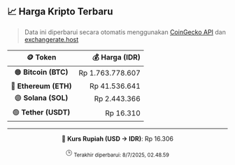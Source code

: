 

<!-- HARGA_KRIPTO -->
## 📈 Harga Kripto Terbaru

> Data ini diperbarui secara otomatis menggunakan [CoinGecko API](https://www.coingecko.com/) dan [exchangerate.host](https://exchangerate.host/)

<div align="center">

| 🪙 Token | 💰 Harga (IDR) |
|:------:|---------------:|
| 🟠 **Bitcoin (BTC)**   | Rp 1.763.778.607 |
| 🔵 **Ethereum (ETH)**  | Rp 41.536.641 |
| 🟣 **Solana (SOL)**    | Rp 2.443.366 |
| 🟢 **Tether (USDT)**   | Rp 16.310 |

---

💱 **Kurs Rupiah (USD → IDR)**: Rp 16.306

🕒 <sub>Terakhir diperbarui: 8/7/2025, 02.48.59</sub>

</div>
<!-- /HARGA_KRIPTO -->